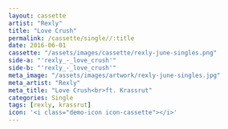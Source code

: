 ```yaml
---
layout: cassette
artist: "Rexly"
title: "Love Crush"
permalink: /cassette/single//:title
date: 2016-06-01
cassette: "/assets/images/cassette/rexly-june-singles.png"
side-a: "'rexly_-_love_crush'"
side-b: "'rexly_-_love_crush'"
meta_image: "/assets/images/artwork/rexly-june-singles.jpg"
meta_artist: "Rexly"
meta_title: "Love Crush<br>ft. Krassrut"
categories: Single
tags: [rexly, krassrut]
icon: '<i class="demo-icon icon-cassette"></i>'
---
```

